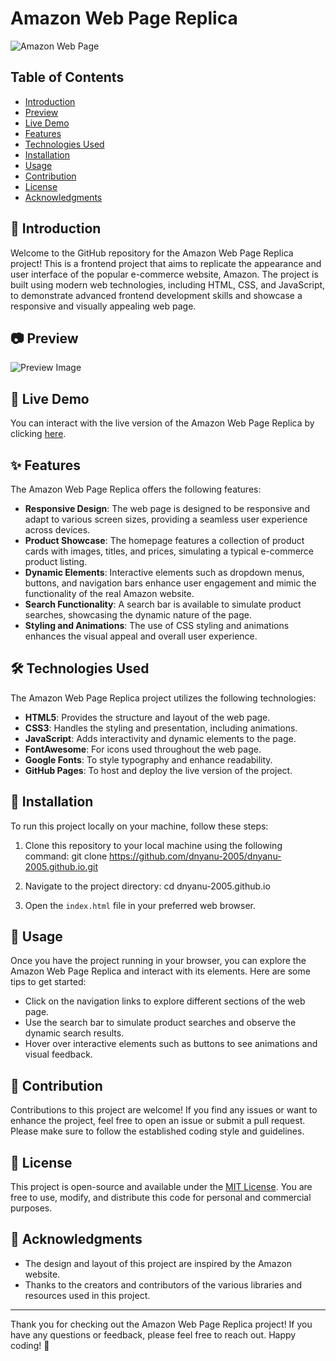 # Amazon Web Page Replica

![Amazon Web Page](https://dnyanu-2005.github.io/)

## Table of Contents

- [Introduction](#introduction)
- [Preview](#preview)
- [Live Demo](#live-demo)
- [Features](#features)
- [Technologies Used](#technologies-used)
- [Installation](#installation)
- [Usage](#usage)
- [Contribution](#contribution)
- [License](#license)
- [Acknowledgments](#acknowledgments)

## 🚀 Introduction

Welcome to the GitHub repository for the Amazon Web Page Replica project! This is a frontend project that aims to replicate the appearance and user interface of the popular e-commerce website, Amazon. The project is built using modern web technologies, including HTML, CSS, and JavaScript, to demonstrate advanced frontend development skills and showcase a responsive and visually appealing web page.

## 📷 Preview

![Preview Image](preview.png)

## 🔗 Live Demo

You can interact with the live version of the Amazon Web Page Replica by clicking [here](https://dnyanu-2005.github.io/).

## ✨ Features

The Amazon Web Page Replica offers the following features:

- **Responsive Design**: The web page is designed to be responsive and adapt to various screen sizes, providing a seamless user experience across devices.
- **Product Showcase**: The homepage features a collection of product cards with images, titles, and prices, simulating a typical e-commerce product listing.
- **Dynamic Elements**: Interactive elements such as dropdown menus, buttons, and navigation bars enhance user engagement and mimic the functionality of the real Amazon website.
- **Search Functionality**: A search bar is available to simulate product searches, showcasing the dynamic nature of the page.
- **Styling and Animations**: The use of CSS styling and animations enhances the visual appeal and overall user experience.

## 🛠️ Technologies Used

The Amazon Web Page Replica project utilizes the following technologies:

- **HTML5**: Provides the structure and layout of the web page.
- **CSS3**: Handles the styling and presentation, including animations.
- **JavaScript**: Adds interactivity and dynamic elements to the page.
- **FontAwesome**: For icons used throughout the web page.
- **Google Fonts**: To style typography and enhance readability.
- **GitHub Pages**: To host and deploy the live version of the project.

## 📝 Installation

To run this project locally on your machine, follow these steps:

1. Clone this repository to your local machine using the following command:
git clone https://github.com/dnyanu-2005/dnyanu-2005.github.io.git


2. Navigate to the project directory:
cd dnyanu-2005.github.io


3. Open the `index.html` file in your preferred web browser.

## 🎉 Usage

Once you have the project running in your browser, you can explore the Amazon Web Page Replica and interact with its elements. Here are some tips to get started:

- Click on the navigation links to explore different sections of the web page.
- Use the search bar to simulate product searches and observe the dynamic search results.
- Hover over interactive elements such as buttons to see animations and visual feedback.

## 🤝 Contribution

Contributions to this project are welcome! If you find any issues or want to enhance the project, feel free to open an issue or submit a pull request. Please make sure to follow the established coding style and guidelines.

## 📄 License

This project is open-source and available under the [MIT License](LICENSE). You are free to use, modify, and distribute this code for personal and commercial purposes.

## 🙏 Acknowledgments

- The design and layout of this project are inspired by the Amazon website.
- Thanks to the creators and contributors of the various libraries and resources used in this project.

---

Thank you for checking out the Amazon Web Page Replica project! If you have any questions or feedback, please feel free to reach out. Happy coding! 🚀
